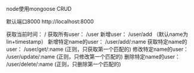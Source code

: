node使用mongoose CRUD

默认端口8000
http://localhost:8000

获取当前时间： /
获取所有user： /user
新增user： /user/add （默认name为lin+timestamp）
新增特定name的user： /user/add/:name
获取特定name的user： /user/get/:name  (正则，只获取第一个匹配的)
修改特定name的user： /user/update/:name (正则，只修改第一个匹配的)
删除特定name的user： /user/delete/:name (正则，只删除第一个匹配的)

  
